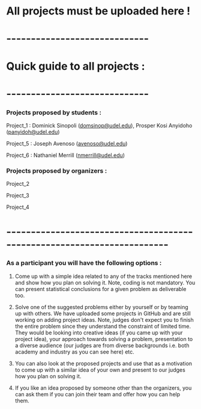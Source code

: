 # All projects must be uploaded here !

# -----------------------------
# Quick guide to all projects : 
# -----------------------------

### Projects proposed by students : 

Project_1 : Dominick Sinopoli (domsinop@udel.edu), Prosper Kosi Anyidoho (panyidoh@udel.edu)

Project_5 : Joseph Avenoso (avenoso@udel.edu) 

Project_6 : Nathaniel Merrill (nmerrill@udel.edu)

### Projects proposed by organizers : 

Project_2

Project_3 

Project_4

# -----------------------------------------------------------------------

### As a participant you will have the following options :

1. Come up with a simple idea related to any of the tracks mentioned here and show how you plan on solving it. Note, coding is not mandatory. You can present statistical conclusions for a given problem as deliverable too.

2. Solve one of the suggested problems either by yourself or by teaming up with others. We have uploaded some projects in GitHub and are still working on adding project ideas. Note, judges don't expect you to finish the entire problem since they understand the constraint of limited time. They would be looking into creative ideas (if you came up with your project idea), your approach towards solving a problem, presentation to a diverse audience (our judges are from diverse backgrounds i.e. both academy and industry as you can see here) etc.

3. You can also look at the proposed projects and use that as a motivation to come up with a similar idea of your own and present to our judges how you plan on solving it.

4. If you like an idea proposed by someone other than the organizers, you can ask them if you can join their team and offer how you can help them.


